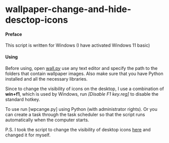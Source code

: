 # wallpaper-change-and-hide-desctop-icons
#### Preface
This script is written for Windows (I have activated Windows 11 basic)

#### Using
Before using, open [wall.py] use any text editor and specify the path to the folders that contain wallpaper images. Also make sure that you have Python installed and all the necessary libraries.

Since to change the visibility of icons on the desktop, I use a combination of **win+f1**, which is used by Windows, run *[Disable F1 key.reg]* to disable the standard hotkey.

To use run [wpcange.py] using Python (with administrator rights).
Or you can create a task through the task scheduler so that the script runs automatically when the computer starts.

P.S.
I took the script to change the visibility of desktop icons [here] and changed it for myself.




[wall.py]:<https://github.com/SlowerTK/wallpaper-change-and-hide-desctop-icons/blob/main/wall.py>
[Display F1 key.reg]:<https://github.com/SlowerTK/wallpaper-change-and-hide-desctop-icons/blob/main/important files/Disable F1 key.reg>
[wpchange.py]:<https://github.com/SlowerTK/wallpaper-change-and-hide-desctop-icons/blob/main/wpcange.py>
[here]:<https://github.com/TikoTako/iconHider>